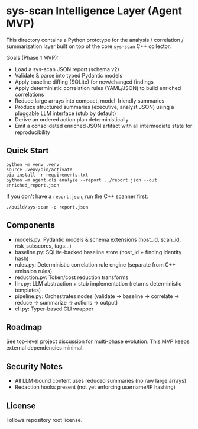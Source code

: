 # sys-scan Intelligence Layer (Agent MVP)

This directory contains a Python prototype for the analysis / correlation / summarization layer built on top of the core `sys-scan` C++ collector.

Goals (Phase 1 MVP):
- Load a sys-scan JSON report (schema v2)
- Validate & parse into typed Pydantic models
- Apply baseline diffing (SQLite) for new/changed findings
- Apply deterministic correlation rules (YAML/JSON) to build enriched correlations
- Reduce large arrays into compact, model-friendly summaries
- Produce structured summaries (executive, analyst JSON) using a pluggable LLM interface (stub by default)
- Derive an ordered action plan deterministically
- Emit a consolidated enriched JSON artifact with all intermediate state for reproducibility

## Quick Start

```
python -m venv .venv
source .venv/bin/activate
pip install -r requirements.txt
python -m agent.cli analyze --report ../report.json --out enriched_report.json
```

If you don't have a `report.json`, run the C++ scanner first:
```
./build/sys-scan -o report.json
```

## Components
- models.py: Pydantic models & schema extensions (host_id, scan_id, risk_subscores, tags...)
- baseline.py: SQLite-backed baseline store (host_id + finding identity hash)
- rules.py: Deterministic correlation rule engine (separate from C++ emission rules)
- reduction.py: Token/cost reduction transforms
- llm.py: LLM abstraction + stub implementation (returns deterministic templates)
- pipeline.py: Orchestrates nodes (validate -> baseline -> correlate -> reduce -> summarize -> actions -> output)
- cli.py: Typer-based CLI wrapper

## Roadmap
See top-level project discussion for multi-phase evolution. This MVP keeps external dependencies minimal.

## Security Notes
- All LLM-bound content uses reduced summaries (no raw large arrays)
- Redaction hooks present (not yet enforcing username/IP hashing)

## License
Follows repository root license.
